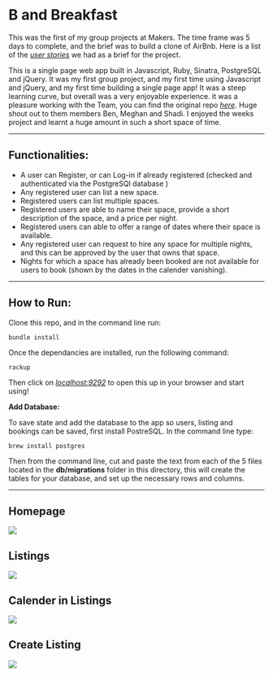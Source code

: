 # B and Breakfast

This was the first of my group projects at Makers. The time frame was 5 days to complete, and the brief was to build a clone of AirBnb. Here is a list of the [*user stories*](userstories.md) we had as a brief for the project. 

This is a single page web app built in Javascript, Ruby, Sinatra, PostgreSQL and jQuery. It was my first group project, and my first time using Javascript and jQuery, and my first time building a single page app! It was a steep learning curve, but overall was a very enjoyable experience. it was a pleasure working with the Team, you can find the original repo [*here*](https://github.com/shadz22/MakersBnB). Huge shout out to them members Ben, Meghan and Shadi. I enjoyed the weeks project and learnt a huge amount in such a short space of time. 

---

## Functionalities:
- A user can Register, or can Log-in if already registered (checked and authenticated via the PostgreSQl database )
- Any registered user can list a new space.
- Registered users can list multiple spaces.
- Registered users are able to name their space, provide a short description of the space, and a price per night.
- Registered users can able to offer a range of dates where their space is available.
- Any registered user can request to hire any space for multiple nights, and this can be approved by the user that owns that space.
- Nights for which a space has already been booked are not available for users to book (shown by the dates in the calender vanishing).

---

## How to Run:

Clone this repo, and in the command line run:

```
bundle install
```

Once the dependancies are installed, run the following command:

```
rackup
```

Then click on [*localhost:9292*](http://localhost:9292/) to open this up in your browser and start using!

__Add Database:__

To save state and add the database to the app so users, listing and bookings can be saved, first install PostreSQL. In the command line type:

```
brew install postgres
```

Then from the command line, cut and paste the text from each of the 5 files located in the __db/migrations__ folder in this directory, this will create the tables for your database, and set up the necessary rows and columns.

---

## Homepage
<img src="./images/homepage.png">

## Listings 
<img src="./images/listing.png">

## Calender in Listings
<img src="./images/calender.png">

## Create Listing
<img src="./images/create-listing.png">

